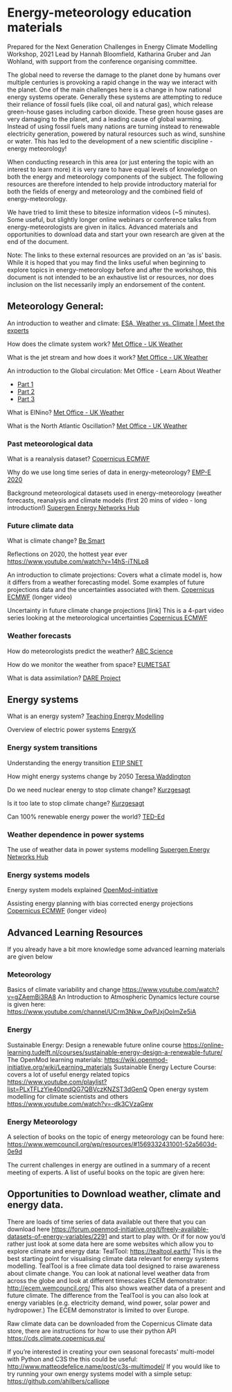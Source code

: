 # Energy-meteorology education materials

Prepared for the Next Generation Challenges in Energy Climate Modelling Workshop, 2021 Lead by Hannah Bloomfield, Katharina Gruber and Jan Wohland, with support from the conference organising committee.

The global need to reverse the damage to the planet done by humans over multiple centuries is provoking a rapid change in the way we interact with the planet. One of the main challenges here is a change in how national energy systems operate. Generally these systems are attempting to reduce their reliance of fossil fuels (like coal, oil and natural gas), which release green-house gases including carbon dioxide. These green house gases are very damaging to the planet, and a leading cause of global warming. Instead of using fossil fuels many nations are turning instead to renewable electricity generation, powered by natural resources such as wind, sunshine or water. This has led to the development of a new scientific discipline - energy meteorology!

When conducting research in this area (or just entering the topic with an interest to learn more) it is very rare to have equal levels of knowledge on both the energy and meteorology components of the subject. The following resources are therefore intended to help provide introductory material for both the fields of energy and meteorology and the combined field of energy-meteorology.

We have tried to limit these to bitesize information videos (~5 minutes). Some useful, but slightly longer online webinars or conference talks from energy-meteorologists are given in italics. Advanced materials and opportunities to download data and start your own research are given at the end of the document.

Note: The links to these external resources are provided on an ‘as is’ basis. While it is hoped that you may find the links useful when beginning to explore topics in energy-meteorology before and after the workshop, this document is not intended to be an exhaustive list or resources, nor does inclusion on the list necessarily imply an endorsement of the content.
 
## Meteorology General:

An introduction to weather and climate: [ESA, Weather vs. Climate | Meet the experts](https://www.youtube.com/watch?v=lB0dpDNcXpY)

How does the climate system work? [Met Office - UK Weather](https://www.youtube.com/watch?v=lrPS2HiYVp8&list=PLGVVqeJodR_bqVT3iXTRNQ9gIUjuXIEvK&index=21)

What is the jet stream and how does it work? [Met Office - UK Weather](https://www.youtube.com/watch?v=huweohIh_Bw&list=PLGVVqeJodR_bqVT3iXTRNQ9gIUjuXIEvK&index=24)

An introduction to the Global circulation: 
Met Office - Learn About Weather
* [Part 1](https://www.youtube.com/watch?v=7fd03fBRsuU)
* [Part 2](https://www.youtube.com/watch?v=xqM83_og1Fc)
* [Part 3](https://www.youtube.com/watch?v=PDEcAxfSYaI)

What is ElNino? [Met Office - UK Weather](https://www.youtube.com/watch?v=WPA-KpldDVc&list=PLGVVqeJodR_bqVT3iXTRNQ9gIUjuXIEvK&index=17)

What is the North Atlantic Oscillation? [Met Office - UK Weather](https://www.youtube.com/watch?v=KOYJG7j4Iy8)

### Past meteorological data

What is a reanalysis dataset? [Copernicus ECMWF](https://www.youtube.com/watch?v=FAGobvUGl24)

Why do we use long time series of data in energy-meteorology? [EMP-E 2020](https://www.youtube.com/watch?v=EPlUxH_om0w&list=PLGBIeEHEJD9HDXpS5F244TNeSWoCKBtGc&index=6)

Background meteorological datasets used in energy-meteorology (weather forecasts, reanalysis and climate models (first 20 mins of video - long introduction!) [Supergen Energy Networks Hub](https://www.youtube.com/watch?v=zp320W6xCAk&list=PLGBIeEHEJD9HDXpS5F244TNeSWoCKBtGc&index=2)


### Future climate data

What is climate change? [Be Smart](https://www.youtube.com/watch?v=ffjIyms1BX4)

<!-- TODO an update is needed -->
Reflections on 2020, the hottest year ever https://www.youtube.com/watch?v=14hS-iTNLp8

An introduction to climate projections: Covers what a climate model is, how it differs from a weather forecasting model. Some examples of future projections data and the uncertainties associated with them. [Copernicus ECMWF](https://www.youtube.com/watch?v=GU5kx1silwE&list=PLB7XYEK5KkhqbkO7YyhfgdrWVQ2MBe_mJ&index=2) (longer video)

Uncertainty in future climate change projections [link] This is a 4-part video series looking at the meteorological uncertainties [Copernicus ECMWF](https://www.youtube.com/watch?v=RUrR6zDm8j0&list=PLB7XYEK5KkhpfOZUaoi3ka61oeURq2WMc&index=14)

### Weather forecasts

How do meteorologists predict the weather? [ABC Science](https://www.youtube.com/watch?v=LlWCStJ3BCU) 

How do we monitor the weather from space? [EUMETSAT](https://www.youtube.com/watch?v=zfVeB4s8WWk&list=PLOQg9n6Apif2QUccFbT0RQoT08ggibEoD&index=2)

What is data assimilation? [DARE Project](https://www.youtube.com/watch?v=YPAWYjPf_Pk)
 
## Energy systems

What is an energy system? [Teaching Energy Modelling](https://www.youtube.com/watch?v=-HAux6J2YeY)

Overview of electric power systems [EnergyX](https://www.youtube.com/watch?v=Ul1ZlxAKsh8)

### Energy system transitions

Understanding the energy transition [ETIP SNET](https://www.youtube.com/watch?v=U2dUwmXMLpw)

How might energy systems change by 2050 [Teresa Waddington](https://www.youtube.com/watch?v=-k6c_z8YfxQ)

Do we need nuclear energy to stop climate change? [Kurzgesagt](https://www.youtube.com/watch?v=EhAemz1v7dQ&list=PLFs4vir_WsTyXrrpFstD64Qj95vpy-yo1)

Is it too late to stop climate change? [Kurzgesagt](https://www.youtube.com/watch?v=wbR-5mHI6bo)

Can 100% renewable energy power the world? [TED-Ed](https://www.youtube.com/watch?v=RnvCbquYeIM)

<!-- European energy grids: Future plans for electrification and flexibility https://www.youtube.com/watch?v=EnsMjlalukk   -- video is not available anymore-->

### Weather dependence in power systems

The use of weather data in power systems modelling [Supergen Energy Networks Hub](https://www.youtube.com/watch?v=zp320W6xCAk&list=PLGBIeEHEJD9HDXpS5F244TNeSWoCKBtGc&index=2)

### Energy systems models

Energy system models explained [OpenMod-initiative](https://www.youtube.com/watch?v=QGW73VHjJFQ)

Assisting energy planning with bias corrected energy projections [Copernicus ECMWF](https://www.youtube.com/watch?v=fEKE64qeUFE&list=PLB7XYEK5KkhqbkO7YyhfgdrWVQ2MBe_mJ&index=11) (longer video)

## Advanced Learning Resources
If you already have a bit more knowledge some advanced learning materials are given below

### Meteorology
Basics of climate variability and change https://www.youtube.com/watch?v=gZAemBi3RA8
An Introduction to Atmospheric Dynamics lecture course is given here: https://www.youtube.com/channel/UCrm3Nkw_0wPJxjOolmZe5iA

### Energy
Sustainable Energy: Design a renewable future online course https://online-learning.tudelft.nl/courses/sustainable-energy-design-a-renewable-future/
The OpenMod learning materials: https://wiki.openmod-initiative.org/wiki/Learning_materials
Sustainable Energy Lecture Course: covers a lot of useful energy related topics https://www.youtube.com/playlist?list=PLxTFLzYie40pndQG7QBVczKNZST3dGenQ
Open energy system modelling for climate scientists and others https://www.youtube.com/watch?v=-dk3CVzaGew

### Energy Meteorology
A selection of books on the topic of energy meteorology can be found here: https://www.wemcouncil.org/wp/resources/#1569332431001-52a5603d-0e9d

The current challenges in energy are outlined in a summary of a recent meeting of experts. A list of useful books on the topic are given here:

## Opportunities to Download weather, climate and energy data.
There are loads of time series of data available out there that you can download here https://forum.openmod-initiative.org/t/freely-available-datasets-of-energy-variables/2291 and start to play with. Or if for now you’d rather just look at some data here are some websites which allow you to explore climate and energy data:
TealTool: https://tealtool.earth/ This is the best starting point for visualising climate data relevant for energy systems modelling. TealTool is a free climate data tool designed to raise awareness about climate change. You can look at national level weather data from across the globe and look at different timescales
ECEM demonstrator: http://ecem.wemcouncil.org/ This also shows weather data of a present and future climate. The difference from the TealTool is you can also look at energy variables (e.g. electricity demand, wind power, solar power and hydropower.) The ECEM demonstrator is limited to over Europe.

<!-- TODO Update for  -->
Raw climate data can be downloaded from the Copernicus Climate data store, there are instructions for how to use their python API https://cds.climate.copernicus.eu/

If you’re interested in creating your own seasonal forecasts' multi-model with Python and C3S the this could be useful: http://www.matteodefelice.name/post/c3s-multimodel/
If you would like to try running your own energy systems model with a simple setup: https://github.com/ahilbers/calliope
    
